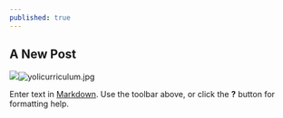 ```yaml
---
published: true
---
```

## A New Post
![]({{site.baseurl}}/_posts/yolicurriculum.jpg)![yolicurriculum.jpg]({{site.baseurl}}/_posts/yolicurriculum.jpg)

Enter text in [Markdown](http://daringfireball.net/projects/markdown/). Use the toolbar above, or click the **?** button for formatting help.
